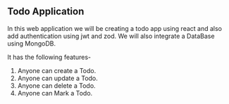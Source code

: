 ## Todo Application
In this web application we will be creating a todo app 
using react and also add authentication using jwt and zod.
We will also integrate a DataBase using MongoDB.

It has the following features-
1. Anyone can create a Todo.
2. Anyone can update a Todo.
3. Anyone can delete a Todo.
4. Anyone can Mark a Todo.